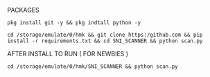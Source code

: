  PACKAGES 
 
 ```
pkg install git -y && pkg indtall python -y
 ```
 
 
```
cd /storage/emulate/0/hmk && git clone https:/github.com && pip install -r requirements.txt && cd SNI_SCANNER && python scan.py
```

AFTER INSTALL TO RUN ( FOR NEWBIES )
```
cd /storage/emulate/0/hmk/SNI_SCANNER && python scan.py
```

